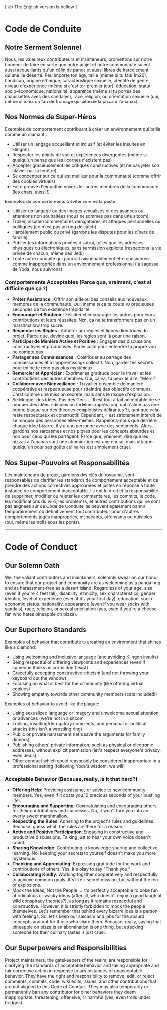 [ ✍️ The English version is bellow ]

# Code de Conduite 

## Notre Serment Solennel

Nous, les valeureux contributeurs et mainteneurs, promettons sur notre honneur de faire en sorte que notre projet et notre communauté soient aussi accueillants qu'un câlin de panda et aussi libres de harcèlement qu'une île déserte. Peu importe ton âge, taille (même si tu fais 1m20), handicap, origine ethnique, caractéristique sexuelle, identité de genre, niveau d'expérience (même si c'est ton premier jour), éducation, statut socio-économique, nationalité, apparence (même si tu portes des chaussettes avec des sandales), race, religion, ou orientation sexuelle (oui, même si tu es un fan de fromage qui déteste la pizza à l'ananas).

## Nos Normes de Super-Héros

Exemples de comportement contribuant à créer un environnement qui brille comme un diamant :

* Utiliser un langage accueillant et inclusif (et éviter les insultes en klingon)
* Respecter les points de vue et expériences divergentes (même si quelqu'un pense que les licornes n'existent pas)
* Accepter gracieusement les critiques constructives (et ne pas jeter son clavier par la fenêtre)
* Se concentrer sur ce qui est meilleur pour la communauté (comme offrir des cookies virtuels)
* Faire preuve d'empathie envers les autres membres de la communauté (les chats, aussi !)

Exemples de comportements à éviter comme la peste :

* Utiliser un langage ou des images sexualisés et des avances ou attentions non souhaitées (nous ne sommes pas dans une sitcom)
* Troller, insulter/commentaires dérogatoires, et attaques personnelles ou politiques (ce n'est pas un ring de catch)
* Harcèlement public ou privé (gardons les disputes pour les dîners de famille)
* Publier les informations privées d'autrui, telles que les adresses physiques ou électroniques, sans permission explicite (respectons la vie privée de chacun, même des Jedi)
* Toute autre conduite qui pourrait raisonnablement être considérée comme inappropriée dans un environnement professionnel (la sagesse de Yoda, nous suivrons)

### Comportements Acceptables (Parce que, vraiment, c'est si difficile que ça ?)

* **Prêter Assistance** : Offrir son aide ou des conseils aux nouveaux membres de la communauté. Oui, même si ça te coûte 10 précieuses secondes de ton existence trépidante.
* **Encourager et Soutenir** : Féliciter et encourager les autres pour leurs contributions et leurs réussites. Non, ça ne te transformera pas en un marshmallow trop sucré.
* **Respecter les Règles** : Adhérer aux règles et lignes directrices du projet. Parce que, devine quoi, les règles sont là pour une raison.
* **Participer de Manière Active et Positive** : Engager des discussions constructives et productives. Parler juste pour entendre ta propre voix ne compte pas.
* **Partager ses Connaissances** : Contribuer au partage des connaissances et à l'apprentissage collectif. Non, garder tes secrets pour toi ne te rend pas plus mystérieux.
* **Remercier et Apprécier** : Exprimer sa gratitude pour le travail et les contributions des autres membres. Oui, ça va, tu peux le dire, "Merci".
* **Collaborer avec Bienveillance** : Travailler ensemble de manière coopérative et respectueuse pour atteindre des objectifs communs. C'est comme une mission secrète, mais sans le risque d'explosion.
* Se Moquer des Idées, Pas des Gens ... Il est tout à fait acceptable de se moquer des idées ridicules ou farfelues (après tout, qui n'aime pas une bonne blague sur des théories complotistes délirantes ?), tant que cela reste respectueux et constructif. Cependant, il est strictement interdit de se moquer des personnes elles-mêmes. Rappelons-nous que derrière chaque idée bizarre, il y a une personne avec des sentiments. Alors, gardons nos sarcasmes et nos piques pour les concepts absurdes et non pour ceux qui les partagent. Parce que, vraiment, dire que les pizzas à l'ananas sont une abomination est une chose, mais attaquer quelqu'un pour ses goûts culinaires est simplement cruel.

## Nos Super-Pouvoirs et Responsabilités

Les mainteneurs de projet, gardiens des clés du royaume, sont responsables de clarifier les standards de comportement acceptable et de prendre des actions correctives appropriées et justes en réponse à toute instance de comportement inacceptable. Ils ont le droit et la responsabilité de supprimer, modifier ou rejeter les commentaires, les commits, le code, les modifications du wiki, les problèmes, et autres contributions qui ne sont pas alignées sur ce Code de Conduite. Ils peuvent également bannir temporairement ou définitivement tout contributeur pour d'autres comportements jugés inappropriés, menaçants, offensants ou nuisibles (oui, même les trolls sous les ponts).

--------------------------------------------------------------------------------------------------------------------------------------

# Code of Conduct

## Our Solemn Oath

We, the valiant contributors and maintainers, solemnly swear on our honor to ensure that our project and community are as welcoming as a panda hug and as harassment-free as a desert island. Regardless of your age, size (even if you're 4 feet tall), disability, ethnicity, sex characteristics, gender identity, level of experience (even if it's your first day), education, socio-economic status, nationality, appearance (even if you wear socks with sandals), race, religion, or sexual orientation (yes, even if you're a cheese fan who hates pineapple on pizza).

## Our Superhero Standards

Examples of behavior that contribute to creating an environment that shines like a diamond:

* Using welcoming and inclusive language (and avoiding Klingon insults)
* Being respectful of differing viewpoints and experiences (even if someone thinks unicorns don't exist)
* Gracefully accepting constructive criticism (and not throwing your keyboard out the window)
* Focusing on what is best for the community (like offering virtual cookies)
* Showing empathy towards other community members (cats included!)

Examples of behavior to avoid like the plague:

* Using sexualized language or imagery and unwelcome sexual attention or advances (we're not in a sitcom)
* Trolling, insulting/derogatory comments, and personal or political attacks (this isn't a wrestling ring)
* Public or private harassment (let's save the arguments for family dinners)
* Publishing others' private information, such as physical or electronic addresses, without explicit permission (let's respect everyone's privacy, even Jedis)
* Other conduct which could reasonably be considered inappropriate in a professional setting (following Yoda's wisdom, we will)

### Acceptable Behavior (Because, really, is it that hard?)

* **Offering Help**: Providing assistance or advice to new community members. Yes, even if it costs you 10 precious seconds of your bustling life.
* **Encouraging and Supporting**: Congratulating and encouraging others for their contributions and successes. No, it won't turn you into an overly sweet marshmallow.
* **Respecting the Rules**: Adhering to the project's rules and guidelines. Because, guess what, the rules are there for a reason.
* **Active and Positive Participation**: Engaging in constructive and productive discussions. Talking just to hear your own voice doesn't count.
* **Sharing Knowledge**: Contributing to knowledge sharing and collective learning. No, keeping your secrets to yourself doesn't make you more mysterious.
* **Thanking and Appreciating**: Expressing gratitude for the work and contributions of others. Yes, it's okay to say "Thank you."
* **Collaborating Kindly**: Working together cooperatively and respectfully to achieve common goals. It's like a secret mission, but without the risk of explosions.
* Mock the Ideas, Not the People ... It's perfectly acceptable to poke fun at ridiculous or wacky ideas (after all, who doesn't enjoy a good laugh at wild conspiracy theories?), as long as it remains respectful and constructive. However, it is strictly forbidden to mock the people themselves. Let's remember that behind every bizarre idea is a person with feelings. So, let's keep our sarcasm and jabs for the absurd concepts and not for those who share them. Because, really, saying that pineapple on pizza is an abomination is one thing, but attacking someone for their culinary tastes is just cruel.

## Our Superpowers and Responsibilities

Project maintainers, the gatekeepers of the realm, are responsible for clarifying the standards of acceptable behavior and taking appropriate and fair corrective action in response to any instances of unacceptable behavior. They have the right and responsibility to remove, edit, or reject comments, commits, code, wiki edits, issues, and other contributions that are not aligned to this Code of Conduct. They may also temporarily or permanently ban any contributor for other behaviors they deem inappropriate, threatening, offensive, or harmful (yes, even trolls under bridges).
